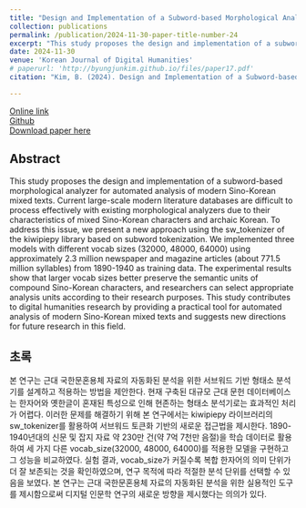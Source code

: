 ```yaml
---
title: "Design and Implementation of a Subword-based Morphological Analyzer for Modern Sino-Korean Mixed Texts<br>(근대 국한문혼용체 자료 서브워드 기반 형태소 분석기의설계와 적용)"
collection: publications
permalink: /publication/2024-11-30-paper-title-number-24
excerpt: "This study proposes the design and implementation of a subword-based morphological analyzer for automated analysis of modern Sino-Korean mixed texts. Current large-scale modern literature databases are difficult to process effectively with existing morphological analyzers due to their characteristics of mixed Sino-Korean characters and archaic Korean."
date: 2024-11-30
venue: 'Korean Journal of Digital Humanities'
# paperurl: 'http://byungjunkim.github.io/files/paper17.pdf'
citation: "Kim, B. (2024). Design and Implementation of a Subword-based Morphological Analyzer for Modern Sino-Korean Mixed Texts. <i>Korean Journal of Digital Humanities</i>, 1(2), 68-76, https://doi.org/10.23287/KJDH.2024.1.2.5"

---
```

[Online link](https://doi.org/10.23287/KJDH.2024.1.2.5)  
[Github](https://github.com/ByungjunKim/ModernKoreanSubword)    
[Download paper here](http://byungjunkim.github.io/files/paper24.pdf)


## Abstract
This study proposes the design and implementation of a subword-based morphological analyzer for automated analysis of modern Sino-Korean mixed texts. Current large-scale modern literature databases are difficult to process effectively with existing morphological analyzers due to their characteristics of mixed Sino-Korean characters and archaic Korean. To address this issue, we present a new approach using the sw_tokenizer of the kiwipiepy library based on subword tokenization. We implemented three models with different vocab sizes (32000, 48000, 64000) using approximately 2.3 million newspaper and magazine articles (about 771.5 million syllables) from 1890-1940 as training data. The experimental results show that larger vocab sizes better preserve the semantic units of compound Sino-Korean characters, and researchers can select appropriate analysis units according to their research purposes. This study contributes to digital humanities research by providing a practical tool for automated analysis of modern Sino-Korean mixed texts and suggests new directions for future research in this field.

## 초록
본 연구는 근대 국한문혼용체 자료의 자동화된 분석을 위한 서브워드 기반 형태소 분석기를 설계하고 적용하는 방법을 제안한다. 현재 구축된 대규모 근대 문헌 데이터베이스는 한자어와 옛한글이 혼재된 특성으로 인해 현존하는 형태소 분석기로는 효과적인 처리가 어렵다. 이러한 문제를 해결하기 위해 본 연구에서는 kiwipiepy 라이브러리의 sw_tokenizer를 활용하여 서브워드 토큰화 기반의 새로운 접근법을 제시한다. 1890-1940년대의 신문 및 잡지 자료 약 230만 건(약 7억 7천만 음절)을 학습 데이터로 활용하여 세 가지 다른 vocab_size(32000, 48000, 64000)를 적용한 모델을 구현하고 그 성능을 비교하였다. 실험 결과, vocab_size가 커질수록 복합 한자어의 의미 단위가 더 잘 보존되는 것을 확인하였으며, 연구 목적에 따라 적절한 분석 단위를 선택할 수 있음을 보였다. 본 연구는 근대 국한문혼용체 자료의 자동화된 분석을 위한 실용적인 도구를 제시함으로써 디지털 인문학 연구의 새로운 방향을 제시했다는 의의가 있다.